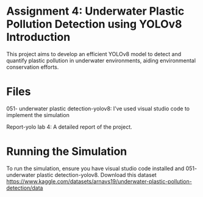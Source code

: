 # Assignment 4:  Underwater Plastic Pollution Detection using YOLOv8 Introduction
This project aims to develop an efficient YOLOv8 model to detect and quantify plastic pollution in underwater environments, aiding environmental conservation efforts.


# Files
051- underwater plastic detection-yolov8: I’ve used visual studio code to implement the simulation 


Report-yolo lab 4: A detailed report of the project.


# Running the Simulation


To run the simulation, ensure you have visual studio code installed and 051- underwater plastic detection-yolov8. Download this dataset  https://www.kaggle.com/datasets/arnavs19/underwater-plastic-pollution-detection/data

